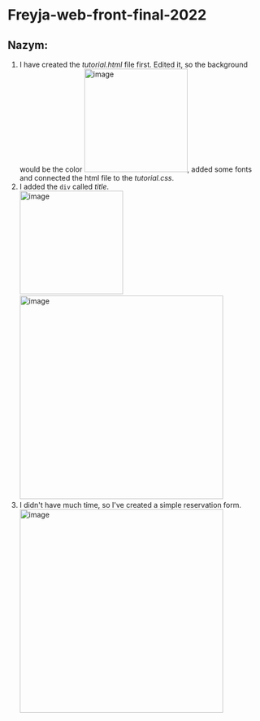 # Freyja-web-front-final-2022

## Nazym:
1. I have created the *tutorial.html* file first. Edited it, so the background would be the color <img width="203" alt="image" src="https://user-images.githubusercontent.com/90493492/208541519-e16287c1-0fba-4f6a-bc75-13a4f15ca38d.png">, added some fonts and connected the html file to the *tutorial.css*. 
2. I added the ```div``` called *title*. 
</br><img width="203" alt="image" src="https://user-images.githubusercontent.com/90493492/208542502-23fca0f7-0a73-4b28-b3ca-186a55ad5744.png"> <img width="400" alt="image" src="https://user-images.githubusercontent.com/90493492/208542817-0289fa8b-833b-4718-9301-a4f7114523c0.png">
3. I didn't have much time, so I've created a simple reservation form. <br><img width="400" alt="image" src="https://user-images.githubusercontent.com/90493492/208563336-05ce49c1-38c5-43f3-a702-fb6d1c9af91d.png">

